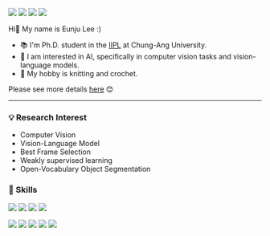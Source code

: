 
<a href="mailto:dmswn5829@gmail.com" target="_blank"><img src="https://img.shields.io/badge/dmswn5829@gmail.com-EA4335?style=flat-square&logo=Gmail&logoColor=white"/></a>
<a href="mailto:dmswn5829@cau.ac.kr" target="_blank"><img src="https://img.shields.io/badge/dmswn5829@cau.ac.kr-005FF9?style=flat-square&logo=maildotru&logoColor=white"/></a>
<a href="https://www.linkedin.com/in/eunju-lee-85a1a0199/" target="_blank"><img src="https://img.shields.io/badge/LinkedIn-0A66C2?style=flat-square&logo=LinkedIn&logoColor=white"/></a>
<a href="https://scholar.google.com/citations?user=iUJ0tKwAAAAJ&hl" target="_blank"><img src="https://img.shields.io/badge/GoogleScholar-4285F4?style=flat-square&logo=googlescholar&logoColor=white"/></a>

Hi🙌 My name is Eunju Lee :)

- 📚 I'm Ph.D. student in the [IIPL](https://sites.google.com/view/iiplcau/home) at Chung-Ang University.
- 🔭 I am interested in AI, specifically in computer vision tasks and vision-language models.
- 🧶 My hobby is knitting and crochet.

Please see more details [here]() 😊


--------------------------	

### 💡 Research Interest
- Computer Vision
- Vision-Language Model
- Best Frame Selection
- Weakly supervised learning
- Open-Vocabulary Object Segmentation


### 🌟 Skills

<img src="https://img.shields.io/badge/Python-3776AB?style=flat-square&logo=Python&logoColor=white"/> <img src="https://img.shields.io/badge/Pytorch-EE4C2C?style=flat-square&logo=pytorch&logoColor=white"/> <img src="https://img.shields.io/badge/OpenCV-5C3EE8?style=flat-square&logo=OpenCV&logoColor=white"/> <img src="https://img.shields.io/badge/C++-00599C?style=flat-square&logo=cplusplus&logoColor=white"/>

<img src="https://img.shields.io/badge/Git-F05032?style=flat-square&logo=git&logoColor=white"/> <img src="https://img.shields.io/badge/W&B-FFBE00?style=flat-square&logo=weightsandbiases&logoColor=white"/> <img src="https://img.shields.io/badge/Docker-2496ED?style=flat-square&logo=docker&logoColor=white"/> <img src="https://img.shields.io/badge/Linux-FCC624?style=flat-square&logo=linux&logoColor=white"/> <img src="https://img.shields.io/badge/unity-000000?style=flat-square&logo=unity&logoColor=white"/> 

